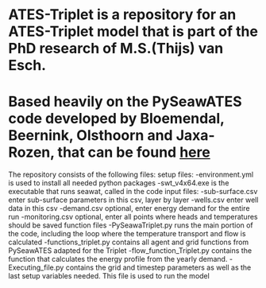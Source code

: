 # ATES-Triplet is a repository for an ATES-Triplet model that is part of the PhD research of M.S.(Thijs) van Esch.
# Based heavily on the PySeawATES code developed by Bloemendal, Beernink, Olsthoorn and Jaxa-Rozen, that can be found [here](https://github.com/martinbloemendal/PySeawATES/)
The repository consists of the following files:
setup files:
-environment.yml
	is used to install all needed python packages
-swt_v4x64.exe
	is the executable that runs seawat, called in the code
input files:
-sub-surface.csv
	enter sub-surface parameters in this csv, layer by layer
-wells.csv
	enter well data in this csv
-demand.csv
	optional, enter energy demand for the entire run
-monitoring.csv
	optional, enter all points where heads and temperatures should be saved
function files
-PySeawaTriplet.py
	runs the main portion of the code, including the loop where the temperature transport and flow is calculated
-functions_triplet.py
	contains all agent and grid functions from PySeawATES adapted for the Triplet
-flow_function_Triplet.py
	contains the function that calculates the energy profile from the yearly demand.
-Executing_file.py
	contains the grid and timestep parameters as well as the last setup variables needed. This file is used to run the model
